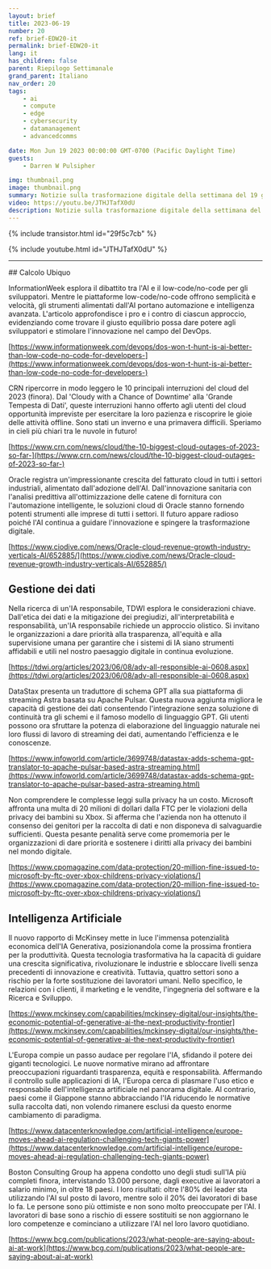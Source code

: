 ```yaml
---
layout: brief
title: 2023-06-19
number: 20
ref: brief-EDW20-it
permalink: brief-EDW20-it
lang: it
has_children: false
parent: Riepilogo Settimanale
grand_parent: Italiano
nav_order: 20
tags:
    - ai
    - compute
    - edge
    - cybersecurity
    - datamanagement
    - advancedcomms

date: Mon Jun 19 2023 00:00:00 GMT-0700 (Pacific Daylight Time)
guests:
    - Darren W Pulsipher

img: thumbnail.png
image: thumbnail.png
summary: Notizie sulla trasformazione digitale della settimana del 19 giugno 2023, tra cui storie di manager che sostituiscono i lavoratori con l'IA, nuovi guasti alle Cloud e leggi sulla privacy che colpiscono le grandi aziende tech.
video: https://youtu.be/JTHJTafX0dU
description: Notizie sulla trasformazione digitale della settimana del 19 giugno 2023, tra cui storie di manager che sostituiscono i lavoratori con l'IA, nuovi guasti alle Cloud e leggi sulla privacy che colpiscono le grandi aziende tech.
---
```



{% include transistor.html id="29f5c7cb" %}



{% include youtube.html id="JTHJTafX0dU" %}


---

﻿## Calcolo Ubiquo

InformationWeek esplora il dibattito tra l'AI e il low-code/no-code per gli sviluppatori. Mentre le piattaforme low-code/no-code offrono semplicità e velocità, gli strumenti alimentati dall'AI portano automazione e intelligenza avanzata. L'articolo approfondisce i pro e i contro di ciascun approccio, evidenziando come trovare il giusto equilibrio possa dare potere agli sviluppatori e stimolare l'innovazione nel campo del DevOps.

[https://www.informationweek.com/devops/dos-won-t-hunt-is-ai-better-than-low-code-no-code-for-developers-](https://www.informationweek.com/devops/dos-won-t-hunt-is-ai-better-than-low-code-no-code-for-developers-)

CRN ripercorre in modo leggero le 10 principali interruzioni del cloud del 2023 (finora). Dal 'Cloudy with a Chance of Downtime' alla 'Grande Tempesta di Dati', queste interruzioni hanno offerto agli utenti del cloud opportunità impreviste per esercitare la loro pazienza e riscoprire le gioie delle attività offline. Sono stati un inverno e una primavera difficili. Speriamo in cieli più chiari tra le nuvole in futuro!

[https://www.crn.com/news/cloud/the-10-biggest-cloud-outages-of-2023-so-far-](https://www.crn.com/news/cloud/the-10-biggest-cloud-outages-of-2023-so-far-)

Oracle registra un'impressionante crescita del fatturato cloud in tutti i settori industriali, alimentato dall'adozione dell'AI. Dall'innovazione sanitaria con l'analisi predittiva all'ottimizzazione delle catene di fornitura con l'automazione intelligente, le soluzioni cloud di Oracle stanno fornendo potenti strumenti alle imprese di tutti i settori. Il futuro appare radioso poiché l'AI continua a guidare l'innovazione e spingere la trasformazione digitale.

[https://www.ciodive.com/news/Oracle-cloud-revenue-growth-industry-verticals-AI/652885/](https://www.ciodive.com/news/Oracle-cloud-revenue-growth-industry-verticals-AI/652885/)

## Gestione dei dati

Nella ricerca di un'IA responsabile, TDWI esplora le considerazioni chiave. Dall'etica dei dati e la mitigazione dei pregiudizi, all'interpretabilità e responsabilità, un'IA responsabile richiede un approccio olistico. Si invitano le organizzazioni a dare priorità alla trasparenza, all'equità e alla supervisione umana per garantire che i sistemi di IA siano strumenti affidabili e utili nel nostro paesaggio digitale in continua evoluzione.

[https://tdwi.org/articles/2023/06/08/adv-all-responsible-ai-0608.aspx](https://tdwi.org/articles/2023/06/08/adv-all-responsible-ai-0608.aspx)

DataStax presenta un traduttore di schema GPT alla sua piattaforma di streaming Astra basata su Apache Pulsar. Questa nuova aggiunta migliora le capacità di gestione dei dati consentendo l'integrazione senza soluzione di continuità tra gli schemi e il famoso modello di linguaggio GPT. Gli utenti possono ora sfruttare la potenza di elaborazione del linguaggio naturale nei loro flussi di lavoro di streaming dei dati, aumentando l'efficienza e le conoscenze.

[https://www.infoworld.com/article/3699748/datastax-adds-schema-gpt-translator-to-apache-pulsar-based-astra-streaming.html](https://www.infoworld.com/article/3699748/datastax-adds-schema-gpt-translator-to-apache-pulsar-based-astra-streaming.html)

Non comprendere le complesse leggi sulla privacy ha un costo. Microsoft affronta una multa di 20 milioni di dollari dalla FTC per le violazioni della privacy dei bambini su Xbox. Si afferma che l'azienda non ha ottenuto il consenso dei genitori per la raccolta di dati e non disponeva di salvaguardie sufficienti. Questa pesante penalità serve come promemoria per le organizzazioni di dare priorità e sostenere i diritti alla privacy dei bambini nel mondo digitale.

[https://www.cpomagazine.com/data-protection/20-million-fine-issued-to-microsoft-by-ftc-over-xbox-childrens-privacy-violations/](https://www.cpomagazine.com/data-protection/20-million-fine-issued-to-microsoft-by-ftc-over-xbox-childrens-privacy-violations/)

## Intelligenza Artificiale

Il nuovo rapporto di McKinsey mette in luce l'immensa potenzialità economica dell'IA Generativa, posizionandola come la prossima frontiera per la produttività. Questa tecnologia trasformativa ha la capacità di guidare una crescita significativa, rivoluzionare le industrie e sbloccare livelli senza precedenti di innovazione e creatività. Tuttavia, quattro settori sono a rischio per la forte sostituzione dei lavoratori umani. Nello specifico, le relazioni con i clienti, il marketing e le vendite, l'ingegneria del software e la Ricerca e Sviluppo.

[https://www.mckinsey.com/capabilities/mckinsey-digital/our-insights/the-economic-potential-of-generative-ai-the-next-productivity-frontier](https://www.mckinsey.com/capabilities/mckinsey-digital/our-insights/the-economic-potential-of-generative-ai-the-next-productivity-frontier)

L'Europa compie un passo audace per regolare l'IA, sfidando il potere dei giganti tecnologici. Le nuove normative mirano ad affrontare preoccupazioni riguardanti trasparenza, equità e responsabilità. Affermando il controllo sulle applicazioni di IA, l'Europa cerca di plasmare l'uso etico e responsabile dell'intelligenza artificiale nel panorama digitale. Al contrario, paesi come il Giappone stanno abbracciando l'IA riducendo le normative sulla raccolta dati, non volendo rimanere esclusi da questo enorme cambiamento di paradigma.

[https://www.datacenterknowledge.com/artificial-intelligence/europe-moves-ahead-ai-regulation-challenging-tech-giants-power](https://www.datacenterknowledge.com/artificial-intelligence/europe-moves-ahead-ai-regulation-challenging-tech-giants-power)

Boston Consulting Group ha appena condotto uno degli studi sull'IA più completi finora, intervistando 13.000 persone, dagli executive ai lavoratori a salario minimo, in oltre 18 paesi. I loro risultati: oltre l'80% dei leader sta utilizzando l'AI sul posto di lavoro, mentre solo il 20% dei lavoratori di base lo fa. Le persone sono più ottimiste e non sono molto preoccupate per l'AI. I lavoratori di base sono a rischio di essere sostituiti se non aggiornano le loro competenze e cominciano a utilizzare l'AI nel loro lavoro quotidiano.

[https://www.bcg.com/publications/2023/what-people-are-saying-about-ai-at-work](https://www.bcg.com/publications/2023/what-people-are-saying-about-ai-at-work)



